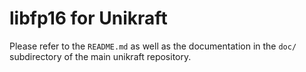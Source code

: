 libfp16 for Unikraft
===================

Please refer to the `README.md` as well as the documentation in the `doc/`
subdirectory of the main unikraft repository.
